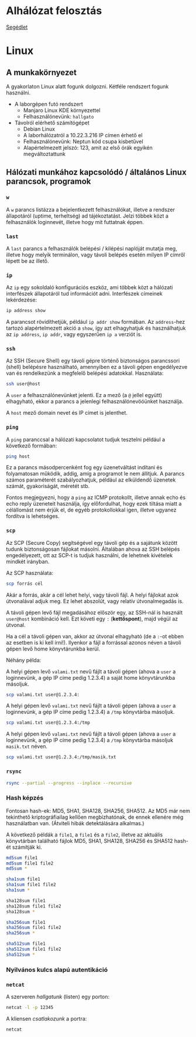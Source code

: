 # Alhálózat felosztás

[Segédlet](https://www.youtube.com/watch?v=ikSQoPjdVw4)

# Linux

## A munkakörnyezet

A gyakorlaton Linux alatt fogunk dolgozni. Kétféle rendszert fogunk használni.

  * A laborgépen futó rendszert
    - Manjaro Linux KDE környezettel
    - Felhasználónevünk: `hallgato`
  * Távolról elérhető számítógépet
    - Debian Linux
    - A laborhálózatról a 10.22.3.216 IP címen érhető el
    - Felhasználónevünk: Neptun kód csupa kisbetűvel
    - Alapértelmezett jelszó: 123, amit az első órák egyikén megváltoztattunk

## Hálózati munkához kapcsolódó / általános Linux parancsok, programok

### `w`

A `w` parancs listázza a bejelentkezett felhasználókat, illetve a rendszer állapotáról
(uptime, terheltség) ad tájékoztatást. Jelzi többek közt a felhasználók loginnevét,
illetve hogy mit futtatnak éppen.

### `last`

A `last` parancs a felhasználók belépési / kilépési naplóját mutatja meg, illetve
hogy melyik terminálon, vagy távoli belépés esetén milyen IP címről lépett be az illető.

### `ip`

Az `ip` egy sokoldaló konfigurációs eszköz, ami többek közt a hálózati interfészek
állapotáról tud információt adni. Interfészek címeinek lekérdezése:

```bash
ip address show
```

A parancsot rövidíthetjük, például `ip addr show` formában. Az `address`-hez tartozó
alapértelmezett akció a `show`, így azt elhagyhatjuk és használhatjuk az `ip address`,
`ip addr`, vagy egyszerűen `ip a` verziót is.

### `ssh`

Az SSH (Secure Shell) egy távoli gépre történő biztonságos parancssori (shell) belépésre
használható, amennyiben ez a távoli gépen engedélyezve van és rendelkezünk a megfelelő
belépési adatokkal. Használata:

```bash
ssh user@host
```

A `user` a felhasználónevünket jelenti. Ez a mező (a `@` jellel együtt) elhagyható,
ekkor a parancs a jelenlegi felhasználónevöóünket használja.

A `host` mező domain nevet és IP címet is jelenthet.

### `ping`

A `ping` paranccsal a hálózati kapcsolatot tudjuk tesztelni például a következő
formában:

```bash
ping host
```

Ez a parancs másodpercenként fog egy üzenetváltást indítani és folyamatosan működik, addig,
amíg a programot le nem állítjuk. A parancs számos paraméterét szabályozhatjuk,
például az elküldendő üzenetek számát, gyakoriságát, méretét stb.

Fontos megjegyezni, hogy a `ping` az ICMP protokollt, illetve annak echo és echo reply
üzeneteit használja, így előfordulhat, hogy ezek tiltása miatt a célállomást nem érjük el,
de egyéb protokollokkal igen, illetve ugyanez fordítva is lehetséges.

### `scp`

Az SCP (Secure Copy) segítségével egy távoli gép és a sajátunk között tudunk biztonságosan
fájlokat másolni. Általában ahova az SSH belépés engedélyezett, ott az SCP-t is tudjuk
használni, de lehetnek kivételek mindkét irányban.

Az SCP használata:

```bash
scp forrás cél
```

Akár a forrás, akár a cél lehet helyi, vagy távoli fájl. A helyi fájlokat azok útvonalával
adjuk meg. Ez lehet abszolút, vagy relatív útvonalmegadás is.

A távoli gépen levő fájl megadásához először egy, az SSH-nál is használt `user@host`
kombináció kell. Ezt követi egy `:` (**kettőspont**), majd végül az útvonal.

Ha a cél a távoli gépen van, akkor az útvonal elhagyható (de a `:`-ot ebben az esetben is
ki kell írni!). Ilyenkor a fájl a forrással azonos néven a távoli gépen levő home
könyvtárunkba kerül.

Néhány példa:

A helyi gépen levő `valami.txt` nevű fájlt a távoli gépen (ahova a `user` a loginnevünk,
a gép IP címe pedig 1.2.3.4) a saját home könyvtárunkba másoljuk.

```bash
scp valami.txt user@1.2.3.4:
```

A helyi gépen levő `valami.txt` nevű fájlt a távoli gépen (ahova a `user` a loginnevünk,
a gép IP címe pedig 1.2.3.4) a `/tmp` könyvtárba másoljuk.

```bash
scp valami.txt user@1.2.3.4:/tmp
```

A helyi gépen levő `valami.txt` nevű fájlt a távoli gépen (ahova a `user` a loginnevünk,
a gép IP címe pedig 1.2.3.4) a `/tmp` könyvtárba másoljuk `masik.txt` néven.

```bash
scp valami.txt user@1.2.3.4:/tmp/masik.txt
```




### `rsync`

```bash
rsync --partial --progress --inplace --recursive
```

### Hash képzés

Fontosan hash-ek: MD5, SHA1, SHA128, SHA256, SHA512. Az MD5 már nem tekinthető kriptográfiailag
kellően megbízhatónak, de ennek ellenére még használatban van. (Átviteli hibák detektálására alkalmas.)

A következő példák a `file1`, a `file1` és a `file2`, illetve az aktuális könyvtárban található
fájlok MD5, SHA1, SHA128, SHA256 és SHA512 hash-ét számítják ki.

```bash
md5sum file1
md5sum file1 file2
md5sum *

sha1sum file1
sha1sum file1 file2
sha1sum *

sha128sum file1
sha128sum file1 file2
sha128sum *

sha256sum file1
sha256sum file1 file2
sha256sum *

sha512sum file1
sha512sum file1 file2
sha512sum *
```

### Nyilvános kulcs alapú autentikáció

### `netcat`

A szerveren *hallgatunk* (listen) egy porton:

```bash
netcat -l -p 12345
```

A kliensen *csatlakozunk* a portra:

```bash
netcat
